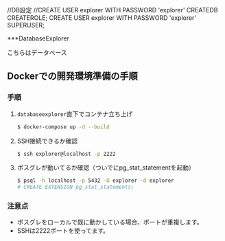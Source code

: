 //DB設定
//CREATE USER explorer WITH PASSWORD 'explorer' CREATEDB CREATEROLE;
CREATE USER explorer WITH PASSWORD 'explorer' SUPERUSER;

***DatabaseExplorer

こちらはデータベース

## Dockerでの開発環境準備の手順
### 手順
1. `databaseexplorer`直下でコンテナ立ち上げ
   ```bash
   $ docker-compose up -d --build
   ```
2. SSH接続できるか確認
   ```bash
   $ ssh explorer@localhost -p 2222
   ```
3. ポスグレが動いてるか確認（ついでにpg_stat_statementを起動）
   ```bash
   $ psql -h localhost -p 5432 -U explorer -d explorer
   # CREATE EXTENSION pg_stat_statements;
   ```

### 注意点
- ポスグレをローカルで既に動かしている場合、ポートが重複します。
- SSHは2222ポートを使ってます。
